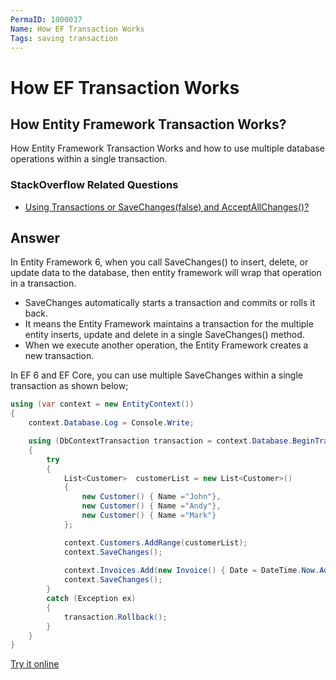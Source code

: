 ```yaml
---
PermaID: 1000037
Name: How EF Transaction Works
Tags: saving transaction
---
```


# How EF Transaction Works

## How Entity Framework Transaction Works?  

How Entity Framework Transaction Works and how to use multiple database operations within a single transaction.

### StackOverflow Related Questions

 - [Using Transactions or SaveChanges(false) and AcceptAllChanges()?](https://stackoverflow.com/questions/815586/using-transactions-or-savechangesfalse-and-acceptallchanges)

## Answer

In Entity Framework 6, when you call SaveChanges() to insert, delete, or update data to the database, then entity framework will wrap that operation in a transaction. 

 - SaveChanges automatically starts a transaction and commits or rolls it back.
 - It means the Entity Framework maintains a transaction for the multiple entity inserts, update and delete in a single SaveChanges() method. 
 - When we execute another operation, the Entity Framework creates a new transaction.

In EF 6 and EF Core, you can use multiple SaveChanges within a single transaction as shown below;


```csharp
using (var context = new EntityContext())
{
    context.Database.Log = Console.Write;

    using (DbContextTransaction transaction = context.Database.BeginTransaction())
    {
        try
        {
            List<Customer>  customerList = new List<Customer>()
            {
                new Customer() { Name ="John"},
                new Customer() { Name ="Andy"},
                new Customer() { Name ="Mark"}
            };

            context.Customers.AddRange(customerList);
            context.SaveChanges();
    
            context.Invoices.Add(new Invoice() { Date = DateTime.Now.AddDays(-107), CustomerID = 1});
            context.SaveChanges();
        }
        catch (Exception ex)
        {
            transaction.Rollback();
        }
    }
}
```

[Try it online](https://dotnetfiddle.net/QZspxa)